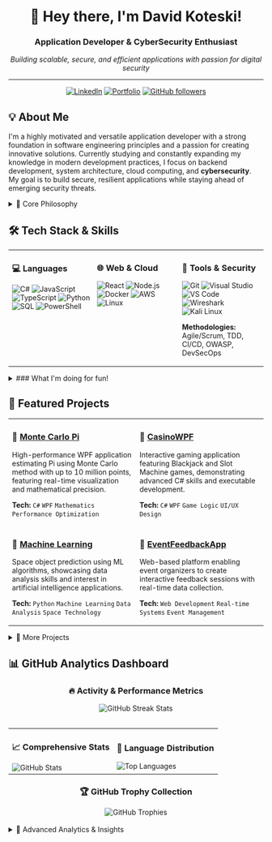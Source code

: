 <div align="center">
  
# 👋 Hey there, I'm David Koteski!

###  Application Developer &  CyberSecurity Enthusiast

*Building scalable, secure, and efficient applications with passion for digital security*

---

[![LinkedIn](https://img.shields.io/badge/LinkedIn-%230077B5.svg?style=for-the-badge&logo=linkedin&logoColor=white)](https://www.linkedin.com/in/david-koteski-22534128b/)
[![Portfolio](https://img.shields.io/badge/Portfolio-%23000000.svg?style=for-the-badge&logo=firefox&logoColor=white)](https://seakyy.github.io/)
[![GitHub followers](https://img.shields.io/github/followers/seakyy?style=for-the-badge&logo=github)](https://github.com/seakyy)

</div>

## 💡 About Me

I'm a highly motivated and versatile application developer with a strong foundation in software engineering principles and a passion for creating innovative solutions. Currently studying and constantly expanding my knowledge in modern development practices, I focus on backend development, system architecture, cloud computing, and **cybersecurity**. My goal is to build secure, resilient applications while staying ahead of emerging security threats.

<details>
<summary>🎯 Core Philosophy</summary>

> **"Always learning, always improving - with security by design."**
> 
> I believe in continuous growth, embracing new technologies, and building solutions that make a real impact while maintaining the highest security standards. Security isn't an afterthought—it's fundamental to everything I build.

</details>

## 🛠️ Tech Stack & Skills

<table>
<tr>
<td valign="top" width="33%">

### 💻 Languages
![C#](https://img.shields.io/badge/C%23-%23239120.svg?style=for-the-badge&logo=c-sharp&logoColor=white)
![JavaScript](https://img.shields.io/badge/JavaScript-%23F7DF1E.svg?style=for-the-badge&logo=javascript&logoColor=black)
![TypeScript](https://img.shields.io/badge/TypeScript-%23007ACC.svg?style=for-the-badge&logo=typescript&logoColor=white)
![Python](https://img.shields.io/badge/Python-3670A0?style=for-the-badge&logo=python&logoColor=ffdd54)
![SQL](https://img.shields.io/badge/SQL-%2300f.svg?style=for-the-badge&logo=mysql&logoColor=white)
![PowerShell](https://img.shields.io/badge/PowerShell-%235391FE.svg?style=for-the-badge&logo=powershell&logoColor=white)

</td>
<td valign="top" width="33%">

### 🌐 Web & Cloud
![React](https://img.shields.io/badge/React-%2320232a.svg?style=for-the-badge&logo=react&logoColor=%2361DAFB)
![Node.js](https://img.shields.io/badge/Node.js-6DA55F?style=for-the-badge&logo=node.js&logoColor=white)
![Docker](https://img.shields.io/badge/Docker-%230db7ed.svg?style=for-the-badge&logo=docker&logoColor=white)
![AWS](https://img.shields.io/badge/AWS-%23FF9900.svg?style=for-the-badge&logo=amazon-aws&logoColor=white)
![Linux](https://img.shields.io/badge/Linux-FCC624?style=for-the-badge&logo=linux&logoColor=black)

</td>
<td valign="top" width="33%">

### 🔧 Tools & Security
![Git](https://img.shields.io/badge/Git-fc6d26?style=for-the-badge&logo=git&logoColor=white)
![Visual Studio](https://img.shields.io/badge/Visual%20Studio-5C2D91.svg?style=for-the-badge&logo=visual-studio&logoColor=white)
![VS Code](https://img.shields.io/badge/VS%20Code-0078d4.svg?style=for-the-badge&logo=visual-studio-code&logoColor=white)
![Wireshark](https://img.shields.io/badge/Wireshark-%231679A7.svg?style=for-the-badge&logo=wireshark&logoColor=white)
![Kali Linux](https://img.shields.io/badge/Kali%20Linux-557C94?style=for-the-badge&logo=kalilinux&logoColor=white)

**Methodologies:** Agile/Scrum, TDD, CI/CD, OWASP, DevSecOps

</td>
</tr>
</table>

<details>
<summary> ### What I'm doing for fun! </summary>

- **Backend Development:** API design, microservices, system architecture
- **🔐 Cybersecurity & Ethical Hacking:** Penetration testing, vulnerability assessment, security audits
- **🛡️ Security & Risk Management:** Secure coding practices, threat modeling, incident response
- **Data Management:** SQL/NoSQL databases, data analysis, secure data handling
- **DevOps & Automation:** Docker, cloud deployment, security automation, scripting (PowerShell, Bash)
- **Hardware Projects:** Raspberry Pi, IoT solutions, network security monitoring

### 🔒 Cybersecurity Focus Areas
- **Application Security:** OWASP Top 10, secure code review, static/dynamic analysis
- **Network Security:** Traffic analysis, intrusion detection, firewall configuration
- **Digital Forensics:** Log analysis, incident investigation, evidence collection
- **Penetration Testing:** Web app testing, network scanning, vulnerability exploitation
- **Security Tools:** Nmap, Burp Suite, Metasploit, SIEM solutions, vulnerability scanners

## 🛡️ Cybersecurity Journey & Certifications

<div align="center">

### 🎯 Current Learning Path

</div>

**Currently Mastering:**
- 🔐 **Ethical Hacking & Penetration Testing** (Hands-on practice with vulnerable applications)
- 🕵️ **Digital Forensics and Incident Response** (DFIR methodologies)
- 🌐 **Advanced Network Security** (IDS/IPS, SIEM configuration)
- 🔍 **Malware Analysis & Reverse Engineering** (Static and dynamic analysis)

**Target Certifications:**
- 🎖️ **CompTIA Security+** (Aiming for this!)
- 🏆 **Certified Ethical Hacker (CEH)** (Aiming for this!)
- 🥇 **OSCP - Offensive Security Certified Professional** (Aiming for this!)
- 📜 **CISSP** (Long-term goal)

</details>

## 🌟 Featured Projects

<table>
<tr>
<td width="50%">

### 🎲 [Monte Carlo Pi](https://github.com/seakyy/Monte-Carlo-Pi)
High-performance WPF application estimating Pi using Monte Carlo method with up to 10 million points, featuring real-time visualization and mathematical precision.

**Tech:** `C#` `WPF` `Mathematics` `Performance Optimization`

</td>
<td width="50%">

### 🎰 [CasinoWPF](https://github.com/seakyy/CasinoWPF)
Interactive gaming application featuring Blackjack and Slot Machine games, demonstrating advanced C# skills and executable development.

**Tech:** `C#` `WPF` `Game Logic` `UI/UX Design`

</td>
</tr>
<tr>
<td width="50%">

### 🤖 [Machine Learning](https://github.com/seakyy/Machine-Learning)
Space object prediction using ML algorithms, showcasing data analysis skills and interest in artificial intelligence applications.

**Tech:** `Python` `Machine Learning` `Data Analysis` `Space Technology`

</td>
<td width="50%">

### 📝 [EventFeedbackApp](https://github.com/seakyy/EventFeedbackApp)
Web-based platform enabling event organizers to create interactive feedback sessions with real-time data collection.

**Tech:** `Web Development` `Real-time Systems` `Event Management`

</td>
</tr>
</table>

<details>
<summary>🔗 More Projects</summary>

### 🥧 [Raspberry Pi Projects](https://github.com/seakyy/Raspberry-Pi)
Comprehensive exploration of Raspberry Pi 5 setup, Apache installation, and web hosting, demonstrating Linux administration and hardware integration skills.

### 🔐 Cybersecurity Projects (In Development)
- **🕸️ Web Application Security Scanner:** Python-based tool for automated vulnerability detection
- **🌐 Network Traffic Analyzer:** Real-time network monitoring and anomaly detection system
- **🛡️ Security Hardening Scripts:** PowerShell/Bash automation for system security configuration
- **🔍 Digital Forensics Toolkit:** Collection of tools for incident response and evidence analysis
- **🎯 Penetration Testing Lab:** Virtualized environment for practicing ethical hacking techniques

</details>

## 📊 GitHub Analytics Dashboard

<div align="center">

### 🔥 Activity & Performance Metrics

<img src="https://github-readme-streak-stats.herokuapp.com?user=seakyy&theme=tokyonight&hide_border=true&border_radius=15&ring=58A6FF&fire=FF6B6B&currStreakLabel=58A6FF" alt="GitHub Streak Stats" />

</div>

<br/>

<table width="100%">
<tr>
<td width="50%">

### 📈 Comprehensive Stats
<img src="https://github-readme-stats.vercel.app/api?username=seakyy&show_icons=true&theme=tokyonight&hide_border=true&border_radius=15&include_all_commits=true&count_private=true&custom_title=seakyy's%20GitHub%20Analytics" alt="GitHub Stats" />

</td>
<td width="50%">

### 🎯 Language Distribution
<img src="https://github-readme-stats.vercel.app/api/top-langs/?username=seakyy&layout=donut&theme=tokyonight&hide_border=true&border_radius=15&custom_title=Tech%20Stack%20Distribution" alt="Top Languages" />

</td>
</tr>
</table>

<div align="center">

### 🏆 GitHub Trophy Collection
<img src="https://github-profile-trophy.vercel.app/?username=seakyy&theme=tokyonight&no-frame=true&row=1&column=7&margin-w=10&margin-h=10" alt="GitHub Trophies" />

</div>

<br/>

<details>
<summary>🌟 Advanced Analytics & Insights</summary>

<div align="center">

### 📊 Detailed Activity Graph
<img src="https://github-readme-activity-graph.vercel.app/graph?username=seakyy&theme=tokyo-night&hide_border=true&radius=15" alt="Activity Graph" />

<br/><br/>

### ⚡ Coding Metrics
<img src="https://github-profile-summary-cards.vercel.app/api/cards/profile-details?username=seakyy&theme=tokyonight" alt="Profile Summary" />

<br/>

<table>
<tr>
<td width="50%">
<img src="https://github-profile-summary-cards.vercel.app/api/cards/repos-per-language?username=seakyy&theme=tokyonight" alt="Repos per Language" />
</td>
<td width="50%">
<img src="https://github-profile-summary-cards.vercel.app/api/cards/most-commit-language?username=seakyy&theme=tokyonight" alt="Most Commit Language" />
</td>
</tr>
</table>

<div align="center">

### 🎨 3D Contribution Graph
<picture>
  <source media="(prefers-color-scheme: dark)" srcset="https://raw.githubusercontent.com/seakyy/seakyy/main/assets/github-contribution-grid-snake-dark.svg">
  <source media="(prefers-color-scheme: light)" srcset="https://raw.githubusercontent.com/seakyy/seakyy/main/assets/github-contribution-grid-snake.svg">
  <img alt="github contribution grid snake animation" src="https://raw.githubusercontent.com/seakyy/seakyy/main/assets/github-contribution-grid-snake.svg">
</picture>

</div>

### 🎵 Currently Coding To
[![Spotify](https://novatorem-seakyy.vercel.app/api/spotify)](https://open.spotify.com/user/u3eix1kvsbz7w7jxtl624hr49)

*Real-time Spotify activity - updates automatically!*


---

<div align="center">

### 🌍 Let's Build Something Amazing & Secure Together!

*Open to collaboration, learning opportunities, and innovative security-focused projects*

**📧 Reach out for:** 
- 🔐 **Cybersecurity Discussions & Knowledge Sharing**
- 🤝 **Open Source Security Contributions** 
- 🚀 **Project Collaborations with Security Focus**
- 📚 **Tech Discussions & Mentorship**
- 🛡️ **Security Code Reviews & Penetration Testing**
- 🎯 **CTF Competitions & Security Challenges**

<!-- Visitor Counter -->
<img src="https://komarev.com/ghpvc/?username=seakyy&style=for-the-badge&color=58A6FF&label=Profile+Views" alt="Profile Views" />

<sub>⭐ Feel free to star any repositories you find interesting!</sub>
<br/>
<sub>🔐 Committed to building a more secure digital world, one line of code at a time</sub>

</div>

</details>

</div>
